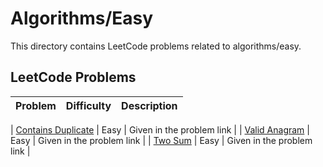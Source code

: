 # Algorithms/Easy

This directory contains LeetCode problems related to algorithms/easy.

## LeetCode Problems

| Problem | Difficulty | Description |
|---------|------------|-------------|

| [Contains Duplicate](https://leetcode.com/problems/contains-duplicate/description/) | Easy | Given in the problem link |
| [Valid Anagram](https://leetcode.com/problems/valid-anagram/description/) | Easy | Given in the problem link |
| [Two Sum](https://leetcode.com/problems/two-sum/) | Easy | Given in the problem link |